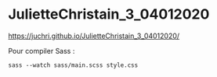 # JulietteChristain_3_04012020

https://juchri.github.io/JulietteChristain_3_04012020/

Pour compiler Sass :

```
sass --watch sass/main.scss style.css
```